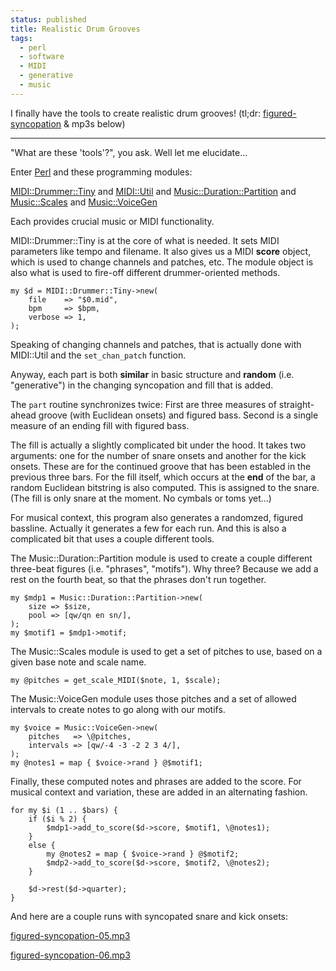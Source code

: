 ```yaml
---                                                                                                                                                                          
status: published
title: Realistic Drum Grooves
tags:
  - perl
  - software
  - MIDI
  - generative
  - music
---
```


I finally have the tools to create realistic drum grooves! (tl;dr: [figured-syncopation](https://github.com/ology/Music/blob/master/figured-syncopation) & mp3s below)

---

"What are these 'tools'?", you ask. Well let me elucidate...

Enter [Perl](https://www.perl.org/) and these programming modules:

[MIDI::Drummer::Tiny](https://metacpan.org/dist/MIDI-Drummer-Tiny) and
[MIDI::Util](https://metacpan.org/dist/MIDI-Util) and
[Music::Duration::Partition](https://metacpan.org/dist/Music-Duration-Partition) and
[Music::Scales](https://metacpan.org/dist/Music-Scales) and
[Music::VoiceGen](https://metacpan.org/dist/Music-VoiceGen)

Each provides crucial music or MIDI functionality.

MIDI::Drummer::Tiny is at the core of what is needed. It sets MIDI parameters like tempo and filename. It also gives us a MIDI **score** object, which is used to change channels and patches, etc. The module object is also what is used to fire-off different drummer-oriented methods.

    my $d = MIDI::Drummer::Tiny->new(
        file    => "$0.mid",
        bpm     => $bpm,
        verbose => 1,
    );

Speaking of changing channels and patches, that is actually done with MIDI::Util and the `set_chan_patch` function.

Anyway, each part is both **similar** in basic structure and **random** (i.e. "generative") in the changing syncopation and fill that is added.

The `part` routine synchronizes twice: First are three measures of straight-ahead groove (with Euclidean onsets) and figured bass. Second is a single measure of an ending fill with figured bass.

The fill is actually a slightly complicated bit under the hood. It takes two arguments: one for the number of snare onsets and another for the kick onsets. These are for the continued groove that has been establed in the previous three bars. For the fill itself, which occurs at the **end** of the bar, a random Euclidean bitstring is also computed. This is assigned to the snare. (The fill is only snare at the moment. No cymbals or toms yet...)

For musical context, this program also generates a randomzed, figured bassline. Actually it generates a few for each run. And this is also a complicated bit that uses a couple different tools.

The Music::Duration::Partition module is used to create a couple different three-beat figures (i.e. "phrases", "motifs"). Why three? Because we add a rest on the fourth beat, so that the phrases don't run together.

    my $mdp1 = Music::Duration::Partition->new(
        size => $size,
        pool => [qw/qn en sn/],
    );
    my $motif1 = $mdp1->motif;

The Music::Scales module is used to get a set of pitches to use, based on a given base note and scale name.

    my @pitches = get_scale_MIDI($note, 1, $scale);

The Music::VoiceGen module uses those pitches and a set of allowed intervals to create notes to go along with our motifs.

    my $voice = Music::VoiceGen->new(
        pitches   => \@pitches,
        intervals => [qw/-4 -3 -2 2 3 4/],
    );
    my @notes1 = map { $voice->rand } @$motif1;

Finally, these computed notes and phrases are added to the score. For musical context and variation, these are added in an alternating fashion.

    for my $i (1 .. $bars) {
        if ($i % 2) {
            $mdp1->add_to_score($d->score, $motif1, \@notes1);
        }
        else {
            my @notes2 = map { $voice->rand } @$motif2;
            $mdp2->add_to_score($d->score, $motif2, \@notes2);
        }

        $d->rest($d->quarter);
    }

And here are a couple runs with syncopated snare and kick onsets:

[figured-syncopation-05.mp3](figured-syncopation-05.mp3)

[figured-syncopation-06.mp3](figured-syncopation-06.mp3)

